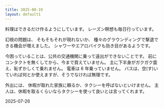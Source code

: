 ```yaml
---
title: 2025-08-19
layout: default1
---
```

料理はできるだけ作るようにしています。
レーズン瞑想も毎日行っています。

幻視の問題は、
そもそもそれが現れないか、
種々のグラウンディングで撃退できる機会が増えました。
シャワーやエアロバイクも効き目があるようです。

今困っていることは、公共の交通機関に乗って遠出ができないことです。
前にコンタクトを無くしてから、今まで買えていません。
主に下半身がガクガク震え、恥ずかしくて乗れません。
電車は 6 年乗っていません。
バスは、空(す)いていれば何とか使えますが、そうでなければ無理です。

外出には、
休暇が取れた家族に頼るか、タクシーを呼ばないといけません。
主人は、休暇を取るくらいならタクシーを使って良いとは言ってくれます。

2025-07-26

